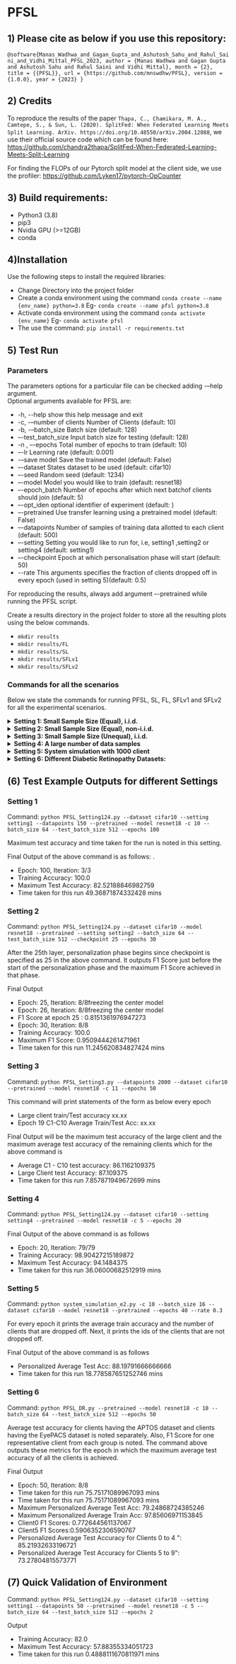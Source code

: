 # PFSL

## 1) Please cite as below if you use this repository:
`@software{Manas_Wadhwa_and_Gagan_Gupta_and_Ashutosh_Sahu_and_Rahul_Saini_and_Vidhi_Mittal_PFSL_2023,
author = {Manas Wadhwa and Gagan Gupta and Ashutosh Sahu and Rahul Saini and Vidhi Mittal},
month = {2},
title = {{PFSL}},
url = {https://github.com/mnswdhw/PFSL},
version = {1.0.0},
year = {2023}
}`


## 2) Credits 

To reproduce the results of the paper `Thapa, C., Chamikara, M. A., Camtepe, S., & Sun, L. (2020). SplitFed: When Federated Learning Meets Split Learning. ArXiv. https://doi.org/10.48550/arXiv.2004.12088`, we use their official source code which can be found here: https://github.com/chandra2thapa/SplitFed-When-Federated-Learning-Meets-Split-Learning

For finding the FLOPs of our Pytorch split model at the client side, we use the profiler: https://github.com/Lyken17/pytorch-OpCounter


## 3) Build requirements:
* Python3 (3.8)
* pip3
* Nvidia GPU (>=12GB)
* conda


## 4)Installation
Use the following steps to install the required libraries:
* Change Directory into the project folder
* Create a conda environment using the command 
`conda create --name {env_name} python=3.8`
Eg- `conda create --name pfsl python=3.8`
* Activate conda environment using the command 
`conda activate {env_name}`
Eg- `conda activate pfsl`
* The use the command: `pip install -r requirements.txt`

## 5) Test Run

### Parameters
The parameters options for a particular file can be checked adding -–help argument.
<br/>Optional arguments available for PFSL are:
* -h, --help show this help message and exit
* -c, -–number of clients Number of Clients (default: 10)
* -b, -–batch_size Batch size (default: 128)
* –-test_batch_size Input batch size for testing (default: 128)
* -n , –-epochs Total number of epochs to train (default: 10)
* –-lr Learning rate (default: 0.001)
* -–save model Save the trained model (default: False)
* –-dataset States dataset to be used (default: cifar10)
* –-seed Random seed (default: 1234)
* –-model Model you would like to train (default: resnet18)
* –-epoch_batch Number of epochs after which next batchof clients should join (default: 5)
* –-opt_iden optional identifier of experiment (default: )
* –-pretrained Use transfer learning using a pretrained model (default: False)
* –-datapoints Number of samples of training data allotted to each client (default: 500)
* –-setting Setting you would like to run for, i.e, setting1 ,setting2 or setting4 (default: setting1)
* –-checkpoint Epoch at which personalisation phase will start (default: 50)
* --rate This arguments specifies the fraction of clients dropped off in every epoch (used in setting 5)(default: 0.5)

For reproducing the results, always add argument –-pretrained while running the PFSL script. 

Create a results directory in the project folder to store all the resulting plots using the below commands.
* `mkdir results`
* `mkdir results/FL`
* `mkdir results/SL`
* `mkdir results/SFLv1`
* `mkdir results/SFLv2`

### Commands for all the scenarios

Below we state the commands for running PFSL, SL, FL, SFLv1 and SFLv2 for all the experimental scenarios.

<details> <summary><b>Setting 1: Small Sample Size (Equal), i.i.d.</b></summary>
<p> In this scenario, each client has a very small number of labelled data points ranging from 50 to 500, and all these samples are distributed identically across clients. There is no class imbalance in training data of each client. To run all the algorithms for setting 1 argument –-setting setting1 and –-datapoints [number of sample per client] has to be added. 
Rest of the arguments can be selected as per choice. Numberof data samples can be chosen from 50, 150, 250, 350 and 500 to reproduce the results. When total data sample size was
50, batch size was chosen to be 32 and for other data samples
greater than 50 batch size was kept at 64. Test batch size was
always taken to be 512. For data sample 150, command are
given below.

* `python PFSL_Setting124.py --dataset cifar10 --setting setting1 --datapoints 150 --pretrained --model resnet18 -c 10 --batch_size 64 --test_batch_size 512 --epochs 100`
* `python FL.py --dataset cifar10 --setting setting1 --datapoints 150 -c 10 --batch_size 64 --test_batch_size 512 --epochs 100`
* `python SL.py --dataset cifar10 --setting setting1 --datapoints 150 -c 10 --batch_size 64 --test_batch_size 512 --epochs 100`
* `python SFLv1.py --dataset cifar10 --setting setting1 --datapoints 150 -c 10 --batch_size 64 --test_batch_size 512 --epochs 100`
* `python SFLv2.py --dataset cifar10 --setting setting1 --datapoints 150 -c 10 --batch_size 64 --test_batch_size 512 --epochs 100`

</p></details>



<details><summary><b>Setting 2: Small Sample Size (Equal), non-i.i.d.</b></summary>
<p>In this setting, we model a situation where every client has more labelled data points from a subset of classes (prominent
classes) and less from the remaining classes. We chose to experiment with heavy label imbalance and diversity. Sample size is small and each client has equal number of training samples. To run all the algorithms for setting 2 argument --setting setting2 has to be added. For PFSL, to enable personalisation phase
from xth epoch, argument --checkpoint [x] has to be added.
Rest of the arguments can be selected as per choice.

* `python PFSL_Setting124.py --dataset cifar10 --model resnet18 --pretrained --setting setting2 --batch_size 64 --test_batch_size 512 --checkpoint 25 --epochs 30`
* `python FL.py --dataset cifar10 --setting setting2 -c 10 --batch_size 64 --test_batch_size 512 --epochs 100`
* `python SL.py --dataset cifar10 --setting setting2 -c 10 --batch_size 64 --test_batch_size 512 --epochs 100`
* `python SFLv1.py --dataset cifar10 --setting setting2 -c 10 --batch_size 64 --test_batch_size 512 --epochs 100`
* `python SFLv2.py --dataset cifar10 --setting setting2 -c 10 --batch_size 64 --test_batch_size 512 --epochs 100`


  
</p>
</details>
  
<details><summary><b>Setting 3: Small Sample Size (Unequal), i.i.d.</b></summary>
<p> In this settingwe consider we there 11 clients where the Large client has 2000 labelled data points
while the other ten small clients have 150 labelled data points,
each distributed identically. The class distributions
among all the clients are the same. For evaluation purposes,
we consider a test set having 2000 data points with an identical
distribution of classes as the train set. 

To reproduce Table IV of the paper, run setting 1 with
datapoints as 150 as illustrated above. To reproduce Table V
of the paper follow the below commands. In all the commands argument --datapoints that denotes the number of datapoints of the large client has to be added.In our case it was 2000.

* `python PFSL_Setting3.py --datapoints 2000 --dataset cifar10 --pretrained --model resnet18 -c 11 --epochs 50`
* `python SFLv1_Setting3.py --datapoints 2000 --dataset cifar10_setting3 -c 11 --epochs 100`
* `python SFLv2_Setting3.py --datapoints 2000 --dataset cifar10_setting3 -c 11 --epochs 100`
* `python FL_Setting3.py --datapoints 2000 --dataset cifar10_setting3 -c 11 --epochs 100`
* `python SL_Setting3.py --datapoints 2000 --dataset cifar10_setting3 -c 11 --epochs 100`
  
 </p>
 </details>


<details>
 <summary><b>Setting 4: A large number of data samples</b></summary>
<p> Here, all clients have large number of samples. This experiment was done with three different image classification datasets:
MNIST, FMNIST, and CIFAR-10. To run all the algorithms for setting 4 argument --setting setting4 has
to be added. Rest of the arguments can be selected as per choice. Dataset argument has 3 options: cifar10, mnist and fmnist.

* `python PFSL_Setting124.py --dataset cifar10 --setting setting4 --pretrained --model resnet18 -c 5 --epochs 20`
* `python FL.py --dataset cifar10 --setting setting4 -c 5 --epochs 20`
* `python SL.py --dataset cifar10 --setting setting4 -c 5 --epochs 20`
* `python SFLv1.py --dataset cifar10 --setting setting4 -c 5 --epochs 20`
* `python SFLv2.py --dataset cifar10 --setting setting4 -c 5 --epochs 20` 
</p>
</details>


<details>
 <summary><b> Setting 5: System simulation with 1000 client</b></summary>
<p> In this setting we try to simulate an environment with 1000 clients. Each client stays in the system only for 1 round which lasts only 1 epoch.
Thus, we evaluate our system for the worst possible scenario when every client cannot stay in the system for long and can only afford to make a minimal effort to participate. We assume that each client has 50 labeled data points sampled randomly but unique to the client. Within each round, we
simulate a dropout, where clients begin training but are not able to complete the weight averaging. We keep the dropout probability at 50%. 


Use the following command to reproduce the results: Here rate argument specifies the dropoff rate which is the numberof clients that will be dropped randomly in every epoch

* `python system_simulation_e2.py -c 10 --batch_size 16 --dataset cifar10 --model resnet18 --pretrained --epochs 100 --rate 0.3`

</p>
</details>
  
             
     


<details>
 <summary><b>Setting 6: Different Diabetic Retinopathy Datasets:</b></summary>
<p> This experiment describes the realistic scenario when healthcare centers have different sets of raw patient data for the
same disease. We have used two datasets EyePACS and APTOS whose references are given below.


<b> Dataset Sources:</b>
* Source of Dataset 1, https://www.kaggle.com/competitions/aptos2019-blindness-detection/data
* Source of Dataset 2, https://www.kaggle.com/datasets/mariaherrerot/eyepacspreprocess

To preprocess the dataset download and store the unzipped files in data/eye dataset1 folder and data/eye dataset2 folder.
For this create directories using the command:
* `mkdir data/eye_dataset1`
* `mkdir data/eye_dataset2`
<br/>
  
  
The directory structure of data is as follows:
* `data/eye_dataset1/train_images`
* `data/eye_dataset1/test_images`
* `data/eye_dataset1/test.csv`
* `data/eye_dataset1/train.csv`
* `data/eye_dataset2/eyepacs_preprocess/eyepacs_preprocess/`
* `data/eye_dataset2/trainLabels.csv`

Once verify the path of the unzipped folders in the load data function of preprocess_eye_dataset_1.py and preprocess_eye_dataset_2.py files.

For Data preprocessing, run the commands mentioned below
for both the datasets <br/>
`python utils/preprocess_eye_dataset_1.py`  <br/>
`python utils/preprocess_eye_dataset 2.py`

* `python PFSL_DR.py --pretrained --model resnet18 -c 10 --batch_size 64 --test_batch_size 512 --epochs 50`
* `python FL_DR.py -c 10 --batch_size 64 --test_batch_size 512 --epochs 50`
* `python SL_DR.py --batch_size 64 --test_batch_size 512 --epochs 50`
* `python SFLv1_DR.py --batch_size 64 --test_batch_size 512 --epochs 50`
* `python SFLv2_DR.py --batch_size 64 --test_batch_size 512 --epochs 50`
</p>
</details>


## (6) Test Example Outputs for different Settings

### Setting 1

Command: `python PFSL_Setting124.py --dataset cifar10 --setting setting1 --datapoints 150 --pretrained --model resnet18 -c 10 --batch_size 64 --test_batch_size 512 --epochs 100`

Maximum test accuracy and time taken for the run is noted in this setting. 

Final Output of the above command is as follows: . <br/>
* Epoch: 100, Iteration: 3/3
* Training Accuracy:  100.0
* Maximum Test Accuracy:  82.52188846982759
* Time taken for this run 49.36871874332428 mins

### Setting 2

Command: `python PFSL_Setting124.py --dataset cifar10 --model resnet18 --pretrained --setting setting2 --batch_size 64 --test_batch_size 512 --checkpoint 25 --epochs 30`

After the 25th layer, personalization phase begins since checkpoint is specified as 25 in the above command. It outputs F1 Score just before the start of the personalization phase and the maximum F1 Score achieved in that phase. 

Final Output <br/>
* Epoch: 25, Iteration: 8/8freezing the center model
* Epoch: 26, Iteration: 8/8freezing the center model
* F1 Score at epoch  25  :  0.8151361976947273
* Epoch: 30, Iteration: 8/8
* Training Accuracy:  100.0
* Maximum F1 Score:  0.9509444261471961
* Time taken for this run 11.245620834827424 mins


### Setting 3

Command: `python PFSL_Setting3.py --datapoints 2000 --dataset cifar10 --pretrained --model resnet18 -c 11 --epochs 50`
<br/>

This command will print statements of the form as below every epoch<br/>
* Large client train/Test accuracy xx.xx
* Epoch 19 C1-C10 Average Train/Test Acc: xx.xx

Final Output will be the maximum test accuracy of the large client and the maximum average test accuracy of the remaining clients which for the above command is <br/>
* Average C1 - C10 test accuracy:  86.1162109375
* Large Client test Accuracy:  87.109375
* Time taken for this run 7.857871949672699 mins


### Setting 4

Command: `python PFSL_Setting124.py --dataset cifar10 --setting setting4 --pretrained --model resnet18 -c 5 --epochs 20`
<br/>

Final Output of the above command is as follows <br/>
* Epoch: 20, Iteration: 79/79
* Training Accuracy:  98.90427215189872
* Maximum Test Accuracy:  94.1484375
* Time taken for this run 36.06000682512919 mins

### Setting 5

Command: `python system_simulation_e2.py -c 10 --batch_size 16 --dataset cifar10 --model resnet18 --pretrained --epochs 40 --rate 0.3`

For every epoch it prints the average train accuracy and the number of clients that are dropped off. Next, it prints the ids of the clients that are not dropped off. 


Final Output of the above command is as follows <br/>
* Personalized Average Test Acc: 88.19791666666666
* Time taken for this run 18.778587651252746 mins 




### Setting 6

Command: `python PFSL_DR.py --pretrained --model resnet18 -c 10 --batch_size 64 --test_batch_size 512 --epochs 50`

Average test accuracy for clients having the APTOS dataset and clients having the EyePACS dataset is noted separately. Also, F1 Score for one representative client from each group is noted. The command above outputs these metrics for the epoch in which the maximum average test accuracy of all the clients is achieved. 

Final Output <br/>
* Epoch: 50, Iteration: 8/8
* Time taken for this run 75.75171089967093 mins
* Time taken for this run 75.75171089967093 mins
* Maximum Personalized Average Test Acc: 79.24868724385246  
* Maximum Personalized Average Train Acc: 97.85606971153845  
* Client0 F1 Scores: 0.772644561137067
* Client5 F1 Scores:0.5906352306590767
* Personalized Average Test Accuracy for Clients 0 to 4 ": 85.21932633196721
* Personalized Average Test Accuracy for Clients 5 to 9": 73.27804815573771




## (7) Quick Validation of Environment 

Command: `python PFSL_Setting124.py --dataset cifar10 --setting setting1 --datapoints 50 --pretrained --model resnet18 -c 5 --batch_size 64 --test_batch_size 512 --epochs 2`

Output <br/>

* Training Accuracy:  82.0
* Maximum Test Accuracy:  57.88355334051723
* Time taken for this run 0.4888111670811971 mins 













